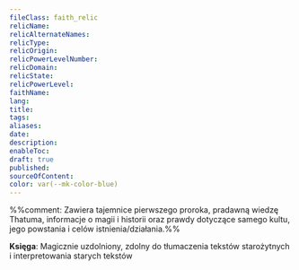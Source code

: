 ```yaml
---
fileClass: faith_relic
relicName: 
relicAlternateNames: 
relicType: 
relicOrigin: 
relicPowerLevelNumber: 
relicDomain: 
relicState: 
relicPowerLevel: 
faithName: 
lang: 
title: 
tags: 
aliases: 
date: 
description: 
enableToc: 
draft: true
published: 
sourceOfContent: 
color: var(--mk-color-blue)
---
```

%%comment: Zawiera tajemnice pierwszego proroka, pradawną wiedzę Thatuma, informacje o magii i historii oraz prawdy dotyczące samego kultu, jego powstania i celów istnienia/działania.%%

**Księga**: Magicznie uzdolniony, zdolny do tłumaczenia tekstów starożytnych i interpretowania starych tekstów